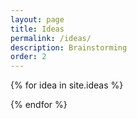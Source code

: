 ```yaml
---
layout: page
title: Ideas
permalink: /ideas/
description: Brainstorming
order: 2
---
```


{% for idea in site.ideas %}

{% endfor %}
